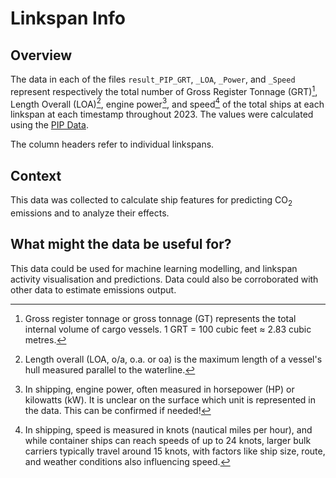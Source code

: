 # Linkspan Info

## Overview

The data in each of the files `result_PIP_GRT`, `_LOA`, `_Power`, and `_Speed` represent respectively the total number of Gross Register Tonnage (GRT)[^1], Length Overall (LOA)[^2], engine power[^3], and speed[^4] of the total ships at each linkspan at each timestamp throughout 2023. The values were calculated using the [PIP Data](../PIP%20Data/).

The column headers refer to individual linkspans.

## Context

This data was collected to calculate ship features for predicting CO<sub>2</sub> emissions and to analyze their effects.

## What might the data be useful for?

This data could be used for machine learning modelling, and linkspan activity visualisation and predictions. Data could also be corroborated with other data to estimate emissions output.

[^1]: Gross register tonnage or gross tonnage (GT) represents the total internal volume of cargo vessels. 1 GRT = 100 cubic feet ≈ 2.83 cubic metres.
[^2]: Length overall (LOA, o/a, o.a. or oa) is the maximum length of a vessel's hull measured parallel to the waterline.
[^3]: In shipping, engine power, often measured in horsepower (HP) or kilowatts (kW). It is unclear on the surface which unit is represented in the data. This can be confirmed if needed!
[^4]: In shipping, speed is measured in knots (nautical miles per hour), and while container ships can reach speeds of up to 24 knots, larger bulk carriers typically travel around 15 knots, with factors like ship size, route, and weather conditions also influencing speed.

